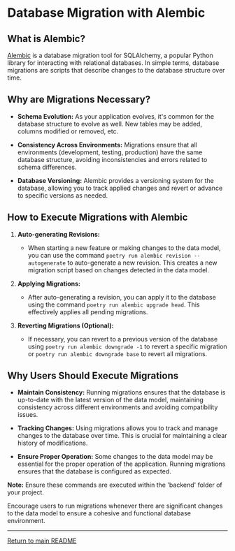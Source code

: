 # Database Migration with Alembic

## What is Alembic?

[Alembic](https://alembic.sqlalchemy.org/) is a database migration tool for SQLAlchemy, a popular Python library for interacting with relational databases. In simple terms, database migrations are scripts that describe changes to the database structure over time.

## Why are Migrations Necessary?

- **Schema Evolution:** As your application evolves, it's common for the database structure to evolve as well. New tables may be added, columns modified or removed, etc.

- **Consistency Across Environments:** Migrations ensure that all environments (development, testing, production) have the same database structure, avoiding inconsistencies and errors related to schema differences.

- **Database Versioning:** Alembic provides a versioning system for the database, allowing you to track applied changes and revert or advance to specific versions as needed.

## How to Execute Migrations with Alembic

1. **Auto-generating Revisions:**

   - When starting a new feature or making changes to the data model, you can use the command `poetry run alembic revision --autogenerate` to auto-generate a new revision. This creates a new migration script based on changes detected in the data model.

2. **Applying Migrations:**

   - After auto-generating a revision, you can apply it to the database using the command `poetry run alembic upgrade head`. This effectively applies all pending migrations.

3. **Reverting Migrations (Optional):**
   - If necessary, you can revert to a previous version of the database using `poetry run alembic downgrade -1` to revert a specific migration or `poetry run alembic downgrade base` to revert all migrations.

## Why Users Should Execute Migrations

- **Maintain Consistency:** Running migrations ensures that the database is up-to-date with the latest version of the data model, maintaining consistency across different environments and avoiding compatibility issues.

- **Tracking Changes:** Using migrations allows you to track and manage changes to the database over time. This is crucial for maintaining a clear history of modifications.

- **Ensure Proper Operation:** Some changes to the data model may be essential for the proper operation of the application. Running migrations ensures that the database is configured as expected.

**Note:** Ensure these commands are executed within the 'backend' folder of your project.

Encourage users to run migrations whenever there are significant changes to the data model to ensure a cohesive and functional database environment.

---

[Return to main README](../README.md)

